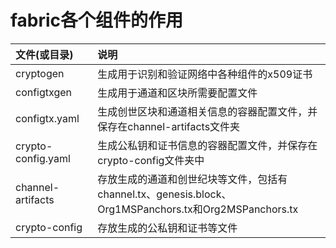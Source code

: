 # fabric各个组件的作用

文件(或目录) | 说明
:--- |:---
cryptogen | 生成用于识别和验证网络中各种组件的x509证书
configtxgen | 生成用于通道和区块所需要配置文件
configtx.yaml | 生成创世区块和通道相关信息的容器配置文件，并保存在channel-artifacts文件夹
crypto-config.yaml | 生成公私钥和证书信息的容器配置文件，并保存在crypto-config文件夹中
channel-artifacts | 存放生成的通道和创世纪块等文件，包括有channel.tx、genesis.block、Org1MSPanchors.tx和Org2MSPanchors.tx
crypto-config | 存放生成的公私钥和证书等文件
